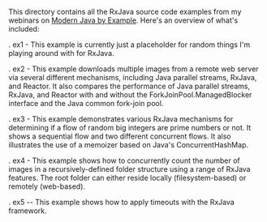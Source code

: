 This directory contains all the RxJava source code examples from my
webinars on [Modern Java by
Example](http://www.dre.vanderbilt.edu/~schmidt/MJBE).  Here's an
overview of what's included:

. ex1 - This example is currently just a placeholder for random things
        I'm playing around with for RxJava.
  
. ex2 - This example downloads multiple images from a remote web
        server via several different mechanisms, including Java
        parallel streams, RxJava, and Reactor.  It also compares the
        performance of Java parallel streams, RxJava, and Reactor with
        and without the ForkJoinPool.ManagedBlocker interface and the
        Java common fork-join pool.

. ex3 - This example demonstrates various RxJava mechanisms for
        determining if a flow of random big integers are prime numbers
        or not.  It shows a sequential flow and two different
        concurrent flows.  It also illustrates the use of a memoizer
        based on Java's ConcurrentHashMap.

. ex4 - This example shows how to concurrently count the number of
        images in a recursively-defined folder structure using a range
        of RxJava features.  The root folder can either reside locally
        (filesystem-based) or remotely (web-based).

. ex5 -- This example shows how to apply timeouts with the RxJava
         framework.


